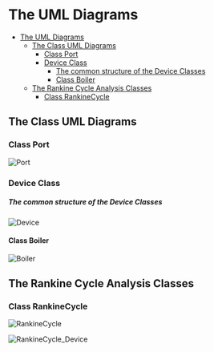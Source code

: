 # The UML Diagrams
<!-- TOC -->

- [The UML Diagrams](#the-uml-diagrams)
  - [The Class UML Diagrams](#the-class-uml-diagrams)
    - [Class Port](#class-port)
    - [Device Class](#device-class)
        - [The common structure of the Device Classes](#the-common-structure-of-the-device-classes)
      - [Class Boiler](#class-boiler)
  - [The Rankine Cycle Analysis  Classes](#the-rankine-cycle-analysis--classes)
    - [Class RankineCycle](#class-rankinecycle)

<!-- /TOC -->
## The Class UML Diagrams

### Class Port

![Port](http://www.plantuml.com/plantuml/proxy?cache=no&src=https://raw.githubusercontent.com/thermalogic/PyRankine/r2.1/uml/Port.puml)

### Device Class

##### The common structure of the Device Classes

![Device](http://www.plantuml.com/plantuml/proxy?cache=no&src=https://raw.githubusercontent.com/thermalogic/PyRankine/r2.1/uml/Device.puml)

#### Class Boiler

![Boiler](http://www.plantuml.com/plantuml/proxy?cache=no&src=https://raw.githubusercontent.com/thermalogic/PyRankine/r2.1/uml/Boiler.puml)

## The Rankine Cycle Analysis  Classes

###  Class RankineCycle

![RankineCycle](http://www.plantuml.com/plantuml/proxy?cache=no&src=https://raw.githubusercontent.com/thermalogic/PyRankine/r2.1/uml/RankineCycle.puml)

![RankineCycle_Device](http://www.plantuml.com/plantuml/proxy?cache=no&src=https://raw.githubusercontent.com/thermalogic/PyRankine/r2.1/uml/RankineCycle_Device.puml)
